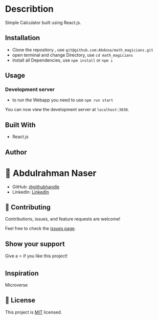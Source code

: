 # Describtion

Simple Calculator built using React.js.

## Installation

- Clone the repository , use  `git@github.com:Abdona/math_magicians.git` 
- open terminal and change Directory, use `cd math_magicians`
- Install all Dependencies, use `npm install` or `npm i`

## Usage

### Development server
- to run the Webapp you need to use `npm run start`

You can now view the development server at `localhost:3030`.

## Built With

- React.js



## Author

# 👤 Abdulrahman Naser
- GitHub: [@githubhandle](https://github.com/Abdona)
- LinkedIn: [LinkedIn](https://www.linkedin.com/in/abdulrahman-nasser-2b7173131/)

## 🤝 Contributing

Contributions, issues, and feature requests are welcome!

Feel free to check the [issues page]().

## Show your support

Give a ⭐️ if you like this project!

## Inspiration
Microverse

## 📝 License

This project is [MIT]() licensed.
